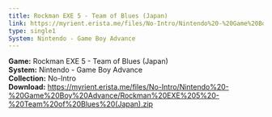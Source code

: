 ```yaml
---
title: Rockman EXE 5 - Team of Blues (Japan)
link: https://myrient.erista.me/files/No-Intro/Nintendo%20-%20Game%20Boy%20Advance/Rockman%20EXE%205%20-%20Team%20of%20Blues%20(Japan).zip
type: single1
System: Nintendo - Game Boy Advance
---
```

<b>Game:</b> Rockman EXE 5 - Team of Blues (Japan)<br>
<b>System:</b> Nintendo - Game Boy Advance<br>
<b>Collection:</b> No-Intro<br>
<b>Download:</b> https://myrient.erista.me/files/No-Intro/Nintendo%20-%20Game%20Boy%20Advance/Rockman%20EXE%205%20-%20Team%20of%20Blues%20(Japan).zip
